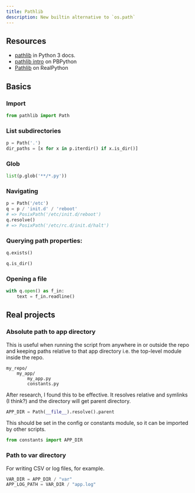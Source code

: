 ```yaml
---
title: Pathlib
description: New builtin alternative to `os.path`
---
```



## Resources

- [pathlib](https://docs.python.org/3/library/pathlib.html) in Python 3 docs.
- [pathlib intro](https://pbpython.com/pathlib-intro.html) on PBPython
- [Pathlib](https://realpython.com/python-pathlib/) on RealPython


## Basics

### Import

```python
from pathlib import Path
```

### List subdirectories

```python
p = Path('.')
dir_paths = [x for x in p.iterdir() if x.is_dir()]
```

### Glob

```python
list(p.glob('**/*.py'))
```

### Navigating

```python
p = Path('/etc')
q = p / 'init.d' / 'reboot'
# => PosixPath('/etc/init.d/reboot')
q.resolve()
# => PosixPath('/etc/rc.d/init.d/halt')
```

### Querying path properties:

```python
q.exists()

q.is_dir()
```

### Opening a file

```python
with q.open() as f_in:
    text = f_in.readline()
```

## Real projects

### Absolute path to app directory

This is useful when running the script from anywhere in or outside the repo and keeping paths relative to that app directory i.e. the top-level module inside the repo.

```
my_repo/
    my_app/
        my_app.py
        constants.py
```

After research, I found this to be effective. It resolves relative and symlinks (I think?) and the directory will get parent directory.

```python
APP_DIR = Path(__file__).resolve().parent
```

This should be set in the config or constants module, so it can be imported by other scripts.

```python
from constants import APP_DIR
```

### Path to var directory

For writing CSV or log files, for example.

```python
VAR_DIR = APP_DIR / "var"
APP_LOG_PATH = VAR_DIR / "app.log"
```
